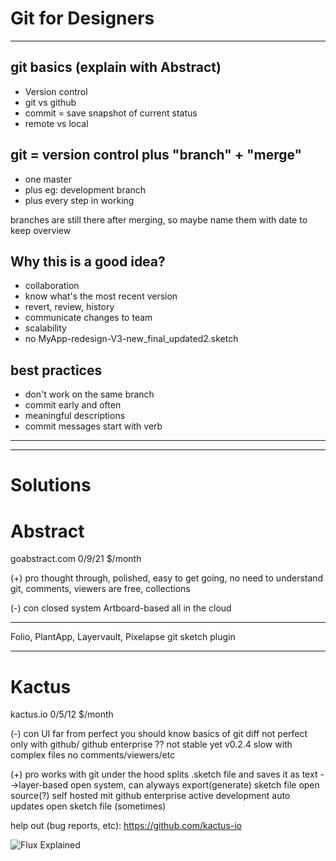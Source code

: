 # Git for Designers

---

## git basics (explain with Abstract)
- Version control
- git vs github
- commit = save snapshot of current status
- remote vs local


## git = version control plus "branch" + "merge"
- one master
- plus eg: development branch
- plus every step in working

branches are still there after merging, so maybe name them with date to keep overview

## Why this is a good idea?
- collaboration
- know what's the most recent version
- revert, review, history
- communicate changes to team
- scalability
- no MyApp-redesign-V3-new_final_updated2.sketch

## best practices
- don't work on the same branch
- commit early and often
- meaningful descriptions
- commit messages start with verb

---
---

# Solutions


# Abstract
goabstract.com
0/9/21 $/month

(+) pro
thought through,
polished,
easy to get going,
no need to understand git,
comments,
viewers are free,
collections

(-) con
closed system
Artboard-based
all in the cloud 

---

Folio, PlantApp, Layervault, Pixelapse
git sketch plugin

---

# Kactus
kactus.io
0/5/12 $/month

(-) con
UI far from perfect
you should know basics of git 
diff not perfect
only with github/ github enterprise ??
not stable yet v0.2.4
slow with complex files
no comments/viewers/etc

(+) pro
works with git under the hood
splits .sketch file and saves it as text
-->layer-based
open system,
can alyways export(generate) sketch file 
open source(?)
self hosted mit github enterprise
active development
auto updates open sketch file (sometimes)

help out (bug reports, etc): https://github.com/kactus-io

![Flux Explained](https://facebook.github.io/flux/img/flux-simple-f8-diagram-explained-1300w.png)